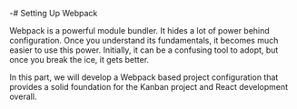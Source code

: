 -# Setting Up Webpack

Webpack is a powerful module bundler. It hides a lot of power behind configuration. Once you understand its fundamentals, it becomes much easier to use this power. Initially, it can be a confusing tool to adopt, but once you break the ice, it gets better.

In this part, we will develop a Webpack based project configuration that provides a solid foundation for the Kanban project and React development overall.
